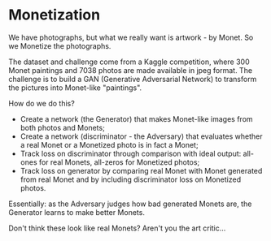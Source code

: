 # Monetization

We have photographs, but what we really want is artwork - by Monet. So we Monetize the photographs.

The dataset and challenge come from a Kaggle competition, where 300 Monet paintings and 7038 photos are made available in jpeg format.
The challenge is to build a GAN (Generative Adversarial Network) to transform the pictures into Monet-like "paintings".

How do we do this?
- Create a network (the Generator) that makes Monet-like images from both photos and Monets;
- Create a network (discriminator - the Adversary) that evaluates whether a real Monet or a Monetized photo is in fact a Monet;
- Track loss on discriminator through comparison with ideal output: all-ones for real Monets, all-zeros for Monetized photos;
- Track loss on generator by comparing real Monet with Monet generated from real Monet and by including discriminator loss on Monetized photos.

Essentially: as the Adversary judges how bad generated Monets are, the Generator learns to make better Monets.

Don't think these look like real Monets? Aren't you the art critic...
